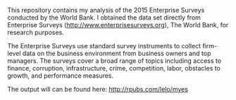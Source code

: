 This repository contains my analysis of the 2015 Enterprise Surveys conducted by the World Bank. I obtained the data set directly from Enterprise Surveys (http://www.enterprisesurveys.org), The World Bank, for research purposes.

The Enterprise Surveys use standard survey instruments to collect firm-level data on the business environment from business owners and top managers. The surveys cover a broad range of topics including access to finance, corruption, infrastructure, crime, competition, labor, obstacles to growth, and performance measures. 

The output will can be found here: http://rpubs.com/lelo/myes
